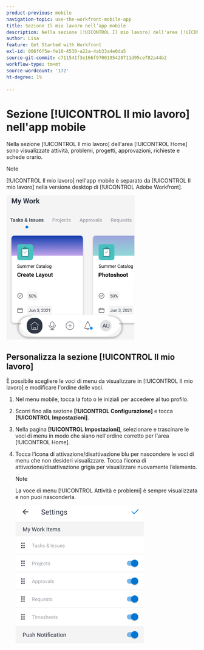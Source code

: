 ```yaml
---
product-previous: mobile
navigation-topic: use-the-workfront-mobile-app
title: Sezione Il mio lavoro nell’app mobile
description: Nella sezione [!UICONTROL Il mio lavoro] dell'area [!UICONTROL Home] sono visualizzate attività, problemi, progetti, approvazioni, richieste e schede orario.
author: Lisa
feature: Get Started with Workfront
exl-id: 006f6f5e-fe10-4530-a22a-4ab33a4e0da5
source-git-commit: c711541f3e166f9700195420711d95ce782a44b2
workflow-type: tm+mt
source-wordcount: '172'
ht-degree: 1%

---
```


# Sezione [!UICONTROL Il mio lavoro] nell&#39;app mobile

Nella sezione [!UICONTROL Il mio lavoro] dell&#39;area [!UICONTROL Home] sono visualizzate attività, problemi, progetti, approvazioni, richieste e schede orario.

>[!NOTE]
>
>[!UICONTROL Il mio lavoro] nell&#39;app mobile è separato da [!UICONTROL Il mio lavoro] nella versione desktop di [!UICONTROL Adobe Workfront].

![Il mio lavoro](assets/home-myworksection-338x379.png)

## Personalizza la sezione [!UICONTROL Il mio lavoro]

È possibile scegliere le voci di menu da visualizzare in [!UICONTROL Il mio lavoro] e modificare l&#39;ordine delle voci.

1. Nel menu mobile, tocca la foto o le iniziali per accedere al tuo profilo.
1. Scorri fino alla sezione **[!UICONTROL Configurazione]** e tocca **[!UICONTROL Impostazioni]**.
1. Nella pagina **[!UICONTROL Impostazioni]**, selezionare e trascinare le voci di menu in modo che siano nell&#39;ordine corretto per l&#39;area [!UICONTROL Home].
1. Tocca l’icona di attivazione/disattivazione blu per nascondere le voci di menu che non desideri visualizzare. Tocca l’icona di attivazione/disattivazione grigia per visualizzare nuovamente l’elemento.

   >[!NOTE]
   >
   >La voce di menu [!UICONTROL Attività e problemi] è sempre visualizzata e non puoi nasconderla.

   ![Impostazioni dispositivi mobili](assets/mobile-settings-338x366.png)
